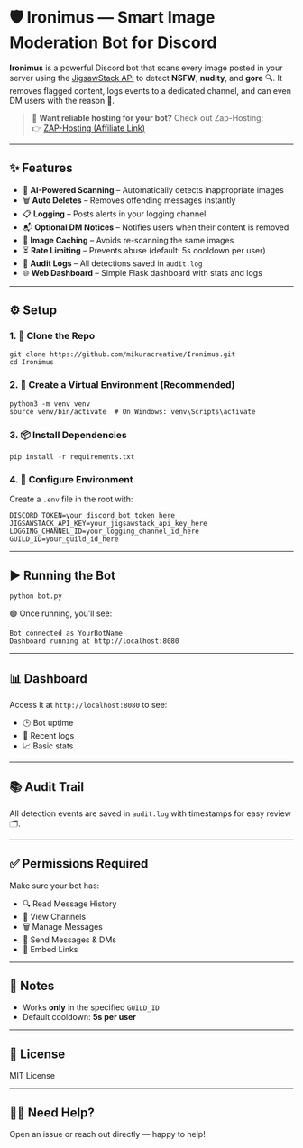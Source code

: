 # 🛡️ **Ironimus** — Smart Image Moderation Bot for Discord

**Ironimus** is a powerful Discord bot that scans every image posted in your server using the [JigsawStack API](https://jigsawstack.com/) to detect **NSFW**, **nudity**, and **gore** 🔍. It removes flagged content, logs events to a dedicated channel, and can even DM users with the reason 📩.

> 🚀 **Want reliable hosting for your bot?** Check out Zap-Hosting:  
> 👉 <a href="https://zap-hosting.com/majestic">ZAP-Hosting (Affiliate Link)</a>

---

## ✨ Features

- 🧠 **AI-Powered Scanning** – Automatically detects inappropriate images
- 🗑️ **Auto Deletes** – Removes offending messages instantly
- 📋 **Logging** – Posts alerts in your logging channel
- 📬 **Optional DM Notices** – Notifies users when their content is removed
- 🧊 **Image Caching** – Avoids re-scanning the same images
- ⏳ **Rate Limiting** – Prevents abuse (default: 5s cooldown per user)
- 🧾 **Audit Logs** – All detections saved in `audit.log`
- 🌐 **Web Dashboard** – Simple Flask dashboard with stats and logs

---

## ⚙️ Setup

### 1. 🧩 Clone the Repo

```
git clone https://github.com/mikuracreative/Ironimus.git
cd Ironimus
```

### 2. 🧪 Create a Virtual Environment (Recommended)

```
python3 -m venv venv
source venv/bin/activate  # On Windows: venv\Scripts\activate
```

### 3. 📦 Install Dependencies

```
pip install -r requirements.txt
```

### 4. 🔐 Configure Environment

Create a `.env` file in the root with:

```
DISCORD_TOKEN=your_discord_bot_token_here
JIGSAWSTACK_API_KEY=your_jigsawstack_api_key_here
LOGGING_CHANNEL_ID=your_logging_channel_id_here
GUILD_ID=your_guild_id_here
```

---

## ▶️ Running the Bot

```
python bot.py
```

🟢 Once running, you’ll see:

```
Bot connected as YourBotName
Dashboard running at http://localhost:8080
```

---

## 📊 Dashboard

Access it at `http://localhost:8080` to see:

- 🕒 Bot uptime  
- 📁 Recent logs  
- 📈 Basic stats  

---

## 📚 Audit Trail

All detection events are saved in `audit.log` with timestamps for easy review 🗂️.

---

## ✅ Permissions Required

Make sure your bot has:

- 🔍 Read Message History  
- 👀 View Channels  
- 🗑️ Manage Messages  
- 📨 Send Messages & DMs  
- 🔗 Embed Links  

---

## 📌 Notes

- Works **only** in the specified `GUILD_ID`
- Default cooldown: **5s per user**

---

## 📄 License

MIT License

---

## 🙋‍♂️ Need Help?

Open an issue or reach out directly — happy to help!
